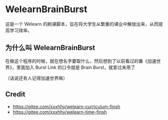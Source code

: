 # WelearnBrainBurst

这是一个 Welearn 的刷课脚本，旨在将大学生从繁重的课业中解放出来，从而提高学习效率。

## 为什么叫 WelearnBrainBurst

在做这个程序的时候，就在想名字要取什么，然后想到了以前看过的番《加速世界》，里面加入 Burst Link 的口令就是 Brain Burst，就拿过来用了

（话说还有人记得加速世界嘛）

## Credit

- https://gitee.com/xxxhhy/welearn-curriculum-finsh
- https://gitee.com/xxxhhy/welearn-time-finsh